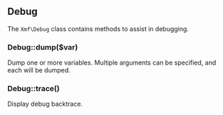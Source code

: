 ## Debug

The `Xmf\Debug` class contains methods to assist in debugging.

### Debug::dump($var)
Dump one or more variables. Multiple arguments can be specified, and each will be dumped.

### Debug::trace()
Display debug backtrace.

